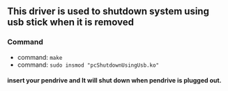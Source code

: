 ## This driver is used to shutdown system using usb stick when it is removed

### Command 

- command: <code>make </code>
- command: <code>sudo insmod "pcShutdownUsingUsb.ko" </code>
#### insert your pendrive  and It will shut down when pendrive is plugged out.